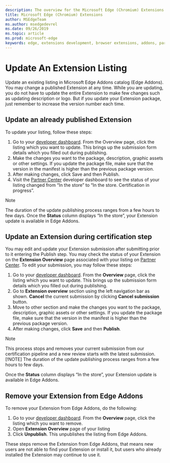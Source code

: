 ```yaml
---
description: The overview for the Microsoft Edge (Chromium) Extensions.
title: Microsoft Edge (Chromium) Extensions
author: MSEdgeTeam
ms.author: msedgedevrel
ms.date: 09/26/2019
ms.topic: article
ms.prod: microsoft-edge
keywords: edge, extensions development, browser extensions, addons, partner center, developer
---
```


# Update An Extension Listing

Update an existing listing in Microsoft Edge Addons catalog (Edge Addons). You may change a published Extension at any time. While you are updating, you do not have to update the entire Extension to make few changes such as updating description or logo. But if you update your Extension package, just remember to increase the version number each time.

## Update an already published Extension  

To update your listing, follow these steps:
1.	Go to your [developer dashboard](https://go.microsoft.com/fwlink/?linkid=2099798). From the Overview page, click the listing which you want to update. This brings up the submission form details which you filled out during publishing.  
2.	Make the changes you want to the package, description, graphic assets or other settings. If you update the package file, make sure that the version in the manifest is higher than the previous package version.
3.	After making changes, click Save and then Publish.
4.	Visit the [Partner Center](https://go.microsoft.com/fwlink/?linkid=2099798) developer dashboard to see the status of your listing changed from “In the store” to “In the store.  Certification in progress”. 

> [!NOTE]
> The duration of the update publishing process ranges from a few hours to few days. 
Once the **Status** column displays “In the store”, your Extension update is available in Edge Addons.

## Update an Extension during certification step

You may edit and update your Extension submission after submitting prior to it entering the Publish step. You may check the status of your Extension on the **Extension Overview** page associated with your listing on [Partner Center](https://go.microsoft.com/fwlink/?linkid=2099798).
To edit your submission, you may follow these steps:

1.	Go to your [developer dashboard](https://go.microsoft.com/fwlink/?linkid=2099798). From the **Overview** page, click the listing which you want to update. This brings up the submission form details which you filled out during publishing.  
2.	Go to **Extension overview** section using the left navigation bar as shown. **Cancel** the current submission by clicking **Cancel submission** button.
3.	Move to other section and make the changes you want to the package, description, graphic assets or other settings. If you update the package file, make sure that the version in the manifest is higher than the previous package version.
4.	After making changes, click **Save** and then **Publish**.
> [!NOTE]
> This process stops and removes your current submission from our certification pipeline and a new review starts with the latest submission. 
> [!NOTE]
> The duration of the update publishing process ranges from a few hours to few days.  

Once the **Status** column displays “In the store”, your Extension update is available in Edge Addons.
## Remove your Extension from Edge Addons

To remove your Extension from Edge Addons, do the following:
1.	Go to your [developer dashboard](https://go.microsoft.com/fwlink/?linkid=2099798). From the **Overview** page, click the listing which you want to remove.  
2.	Open **Extension Overview** page of your listing
3.	Click **Unpublish**. This unpublishes the listing from Edge Addons.  

These steps remove the Extension from Edge Addons, that means new users are not able to find your Extension or install it, but users who already installed the Extension may continue to use it.
